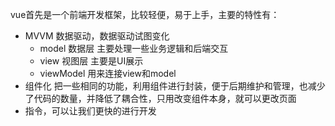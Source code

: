 vue首先是一个前端开发框架，比较轻便，易于上手，主要的特性有：
- MVVM 数据驱动，数据驱动试图变化
	- model  数据层  主要处理一些业务逻辑和后端交互
	- view 视图层 主要是UI展示
	- viewModel  用来连接view和model
- 组件化 把一些相同的功能，利用组件进行封装，便于后期维护和管理，也减少了代码的数量，并降低了耦合性，只用改变组件本身，就可以更改页面
- 指令，可以让我们更快的进行开发 